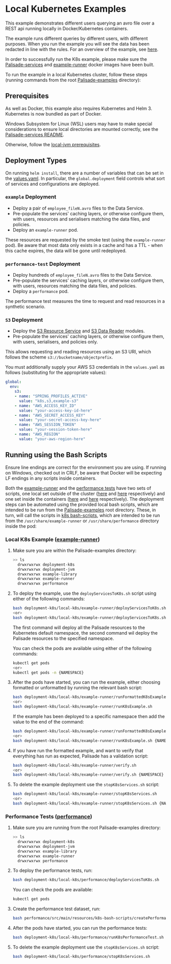 <!--
 Copyright 2018-2021 Crown Copyright
 
 Licensed under the Apache License, Version 2.0 (the "License");
 you may not use this file except in compliance with the License.
 You may obtain a copy of the License at
 
     http://www.apache.org/licenses/LICENSE-2.0
 
 Unless required by applicable law or agreed to in writing, software
 distributed under the License is distributed on an "AS IS" BASIS,
 WITHOUT WARRANTIES OR CONDITIONS OF ANY KIND, either express or implied.
 See the License for the specific language governing permissions and
 limitations under the License.
-->

# Local Kubernetes Examples

This example demonstrates different users querying an avro file over a REST api running locally in Docker/Kubernetes containers.

The example runs different queries by different users, with different purposes.
When you run the example you will see the data has been redacted in line with the rules.
For an overview of the example, see [here](../../README.md).

In order to successfully run the K8s example, please make sure the [Palisade-services](https://github.com/gchq/Palisade-services) and [example-runner](../../example-runner) docker images have been built.

To run the example in a local Kubernetes cluster, follow these steps (running commands from the root [Palisade-examples](../..) directory):

## Prerequisites
As well as Docker, this example also requires Kubernetes and Helm 3.
Kubernetes is now bundled as part of Docker.

Windows Subsystem for Linux (WSL) users may have to make special considerations to ensure local directories are mounted correctly, see the [Palisade-services README](https://github.com/gchq/Palisade-services/tree/develop/README.md).

Otherwise, follow the [local-jvm prerequisites](../../deployment-jvm/local-jvm/README.md).


## Deployment Types
On running `helm install`, there are a number of variables that can be set in the [values.yaml](../values.yaml).
In particular, the `global.deployment` field controls what sort of services and configurations are deployed.

### `example` Deployment
* Deploy a pair of `employee_fileN.avro` files to the Data Service.
* Pre-populate the services' caching layers, or otherwise configure them, with users, resources and serialisers matching the data files, and policies.
* Deploy an `example-runner` pod.

These resources are requested by the smoke test (using the `example-runner` pod).
Be aware that most data only exists in a cache and has a TTL - when this cache expires, the data will be gone until redeployed.

### `performance-test` Deployment
* Deploy hundreds of `employee_fileN.avro` files to the Data Service.
* Pre-populate the services' caching layers, or otherwise configure them, with users, resources matching the data files, and policies.
* Deploy a `performance` pod.

The performance test measures the time to request and read resources in a synthetic scenario.

### `S3` Deployment
* Deploy the [S3 Resource Service](https://github.com/gchq/Palisade-readers/tree/develop/s3-resource) and [S3 Data Reader](https://github.com/gchq/Palisade-readers/tree/develop/s3-reader) modules.
* Pre-populate the services' caching layers, or otherwise configure them, with users, serialisers, and policies only.

This allows requesting and reading resources using an S3 URI, which follows the scheme `s3://bucketname/objectprefix`.

You must additionally supply your AWS S3 credentials in the `values.yaml` as follows (substituting for the appropriate values):
```yaml
global:
  env:
    s3:
    - name: "SPRING_PROFILES_ACTIVE"
      value: "k8s,s3,example-s3"
    - name: "AWS_ACCESS_KEY_ID"
      value: "your-access-key-id-here"
    - name: "AWS_SECRET_ACCESS_KEY"
      value: "your-secret-access-key-here"
    - name: "AWS_SESSION_TOKEN"
      value: "your-session-token-here"
    - name: "AWS_REGION"
      value: "your-aws-region-here"
```

## Running using the Bash Scripts

Ensure line endings are correct for the environment you are using. If running on Windows, checked out in CRLF, be aware that Docker will be expecting LF endings in any scripts inside containers.

Both the [example-runner](../../example-runner) and the [performance tests](../../performance) have two sets of scripts, one local set outside of the cluster ([here](./example-runner) and [here](./performance) respectively) and one set inside the containers ([here](../../example-runner/src/main/resources/k8s-bash-scripts) and [here](../../performance/src/main/resources/k8s-bash-scripts) respectively).
The deployment steps can be automated using the provided local bash scripts, which are intended to be run from the [Palisade-examples](../..) root directory.
These, in turn, will call the scripts in [k8s bash-scripts](../../example-runner/src/main/resources/k8s-bash-scripts), which are intended to be run from the `/usr/share/example-runner` or `/usr/share/performance` directory inside the pod:

### Local K8s Example ([example-runner](../../example-runner/README.md))
1. Make sure you are within the Palisade-examples directory:  
   ```bash
   >> ls
     drwxrwxrwx deployment-k8s
     drwxrwxrwx deployment-jvm
     drwxrwxrwx example-library
     drwxrwxrwx example-runner
     drwxrwxrwx performance
   ```

1. To deploy the example, use the `deployServicesToK8s.sh` script using either of the following commands:
   ```bash
   bash deployment-k8s/local-k8s/example-runner/deployServicesToK8s.sh
   <or>
   bash deployment-k8s/local-k8s/example-runner/deployServicesToK8s.sh {NAMESPACE}
   ```
   The first command will deploy all the Palisade resources to the Kubernetes default namespace, the second command wil deploy the Palisade resources to the specified namespace.
   
   You can check the pods are available using either of the following commands:
   ```bash
   kubectl get pods
   <or>
   kubectl get pods -n {NAMESPACE}
   ```
   
1. After the pods have started, you can run the example, either choosing formatted or unformatted by running the relevant bash script:
   ```bash
   bash deployment-k8s/local-k8s/example-runner/runFormattedK8sExample.sh
   <or>
   bash deployment-k8s/local-k8s/example-runner/runK8sExample.sh
   ```
   If the example has been deployed to a specific namespace then add the value to the end of the command:
   ```bash
   bash deployment-k8s/local-k8s/example-runner/runFormattedK8sExample.sh {NAMESPACE}
   <or>
   bash deployment-k8s/local-k8s/example-runner/runK8sExample.sh {NAMESPACE}
   ```
   
1. If you have run the formatted example, and want to verify that everything has run as expected, Palisade has a validation script:
    ```bash
   bash deployment-k8s/local-k8s/example-runner/verify.sh
   <or>
   bash deployment-k8s/local-k8s/example-runner/verify.sh {NAMESPACE}
    ```

1. To delete the example deployment use the `stopK8sServices.sh` script:
   ```bash
   bash deployment-k8s/local-k8s/example-runner/stopK8sServices.sh
   <or>
   bash deployment-k8s/local-k8s/example-runner/stopK8sServices.sh {NAMESPACE}
   ```

### Performance Tests ([performance](../../performance/README.md))
1. Make sure you are running from the root Palisade-examples directory:  
   ```bash
   >> ls
     drwxrwxrwx deployment-k8s
     drwxrwxrwx deployment-jvm
     drwxrwxrwx example-library
     drwxrwxrwx example-runner
     drwxrwxrwx performance
   ```

1. To deploy the performance tests, run:
   ```bash
   bash deployment-k8s/local-k8s/performance/deployServicesToK8s.sh
   ```
   You can check the pods are available:
   ```bash
   kubectl get pods
   ```
   
1. Create the performance test dataset, run:
   ```bash
   bash performance/src/main/resources/k8s-bash-scripts/createPerformanceData.sh
   ```
   
1. After the pods have started, you can run the performance tests:
   ```bash
   bash deployment-k8s/local-k8s/performance/runK8sPerformanceTest.sh
   ```

1. To delete the example deployment use the `stopK8sServices.sh` script:
   ```bash
   bash deployment-k8s/local-k8s/performance/stopK8sServices.sh
   ```

